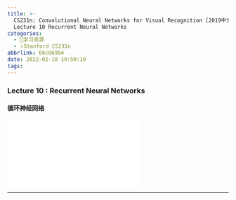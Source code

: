 ```yaml
---
title: >-
  CS231n: Convolutional Neural Networks for Visual Recognition [2019中文] -
  Lecture 10 Recurrent Neural Networks
categories:
  - 🌙学习资源
  - ⭐Stanford CS231n
abbrlink: 66c06994
date: 2022-02-10 19:59:19
tags:
---
```


### Lecture 10 : Recurrent Neural Networks

#### 循环神经网络

<iframe src="//player.bilibili.com/player.html?aid=86713932&bvid=BV1K7411W7So&cid=149629413&page=17" scrolling="no" border="0" frameborder="no" framespacing="0" allowfullscreen="true"> </iframe>

<!--more-->

***
